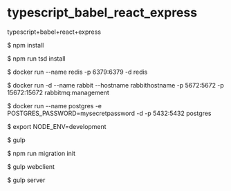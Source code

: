 # typescript_babel_react_express
typescript+babel+react+express

$ npm install

$ npm run tsd install

$ docker run --name redis -p 6379:6379 -d redis

$ docker run -d --name rabbit --hostname rabbithostname -p 5672:5672 -p 15672:15672 rabbitmq:management

$ docker run --name postgres -e POSTGRES_PASSWORD=mysecretpassword -d -p 5432:5432 postgres

$ export NODE_ENV=development

$ gulp

$ npm run migration init

$ gulp webclient

$ gulp server
